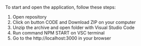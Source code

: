 To start and open the application, follow these steps:

1. Open repository
2. Click on button CODE and Download ZIP on your computer
3. Unzip the archive and open folder with Visual Studio Code
4. Run command NPM START on VSC terminal
5. Go to the http://localhost:3000 in your browser

